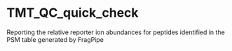 # TMT_QC_quick_check
Reporting the relative reporter ion abundances for peptides identified in the PSM table generated by FragPipe
